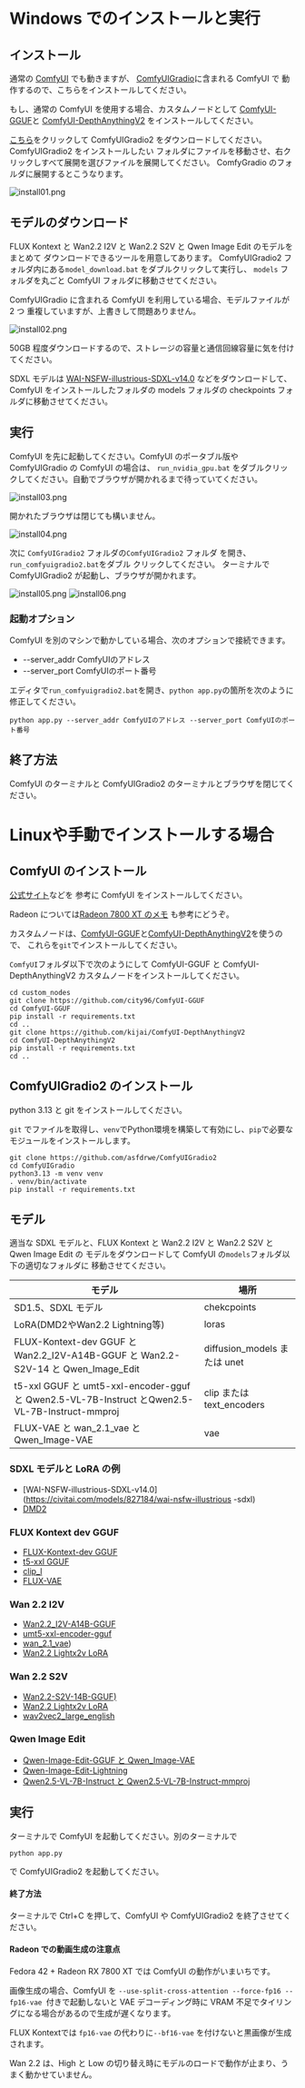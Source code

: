 # Windows でのインストールと実行

## インストール

通常の [ComfyUI](https://www.comfy.org/download) でも動きますが、
[ComfyUIGradio](https://github.com/asfdrwe/ComfyUIGradio)に含まれる ComfyUI で
動作するので、こちらをインストールしてください。

もし、通常の ComfyUI を使用する場合、カスタムノードとして
[ComfyUI-GGUF](https://github.com/city96/ComfyUI-GGUF)と
[ComfyUI-DepthAnythingV2](https://github.com/kijai/ComfyUI-DepthAnythingV2)
をインストールしてください。

[こちら](https://huggingface.co/asfdrwe/WAI14DMD2-GGUF/resolve/main/ComfyUIGradio2-20250914.zip)をクリックして
ComfyUIGradio2 をダウンロードしてください。ComfyUIGradio2 をインストールしたい
フォルダにファイルを移動させ、右クリックしすべて展開を選びファイルを展開してください。
ComfyGradio のフォルダに展開するとこうなります。

![install01.png](image/install01.png)

## モデルのダウンロード
FLUX Kontext と Wan2.2 I2V と Wan2.2 S2V と Qwen Image Edit のモデルをまとめて
ダウンロードできるツールを用意してあります。
ComfyUIGradio2 フォルダ内にある`model_download.bat` をダブルクリックして実行し、
`models` フォルダを丸ごと ComfyUI フォルダに移動させてください。

ComfyUIGradio に含まれる ComfyUI を利用している場合、モデルファイルが 2 つ
重複していますが、上書きして問題ありません。

![install02.png](image/install02.png)

50GB 程度ダウンロードするので、ストレージの容量と通信回線容量に気を付けてください。

SDXL モデルは
[WAI-NSFW-illustrious-SDXL-v14.0](https://civitai.com/models/827184/wai-nsfw-illustrious-sdxl)
などをダウンロードして、ComfyUI をインストールしたフォルダの models フォルダの checkpoints フォルダに移動させてください。

## 実行
ComfyUI を先に起動してください。ComfyUI のポータブル版や ComfyUIGradio の ComfyUI の場合は、
`run_nvidia_gpu.bat` をダブルクリックしてください。自動でブラウザが開かれるまで待っていてください。

![install03.png](image/install03.png)

開かれたブラウザは閉じても構いません。

![install04.png](image/install04.png)

次に `ComfyUIGradio2` フォルダの`ComfyUIGradio2` フォルダ を開き、`run_comfyuigradio2.bat`をダブル
クリックしてください。 ターミナルで ComfyUIGradio2 が起動し、ブラウザが開かれます。

![install05.png](image/install05.png)
![install06.png](image/install06.png)

### 起動オプション
ComfyUI を別のマシンで動かしている場合、次のオプションで接続できます。

- --server_addr ComfyUIのアドレス
- --server_port ComfyUIのポート番号

エディタで`run_comfyuigradio2.bat`を開き、`python app.py`の箇所を次のように修正してください。
```
python app.py --server_addr ComfyUIのアドレス --server_port ComfyUIのポート番号
```

## 終了方法

ComfyUI のターミナルと ComfyUIGradio2 のターミナルとブラウザを閉じてください。

# Linuxや手動でインストールする場合

## ComfyUI のインストール

[公式サイト](https://github.com/comfyanonymous/ComfyUI?tab=readme-ov-file#manual-install-windows-linux)などを
参考に ComfyUI をインストールしてください。

Radeon については[Radeon 7800 XT のメモ](https://qiita.com/asfdrwe/items/ae05a15ae42fb65c8dd2) も参考にどうぞ。

カスタムノードは、[ComfyUI-GGUF](https://github.com/city96/ComfyUI-GGUF)と[ComfyUI-DepthAnythingV2](https://github.com/kijai/ComfyUI-DepthAnythingV2)を使うので、
これらを`git`でインストールしてください。

`ComfyUI`フォルダ以下で次のようにして ComfyUI-GGUF と ComfyUI-DepthAnythingV2 カスタムノードをインストールしてください。
```
cd custom_nodes
git clone https://github.com/city96/ComfyUI-GGUF
cd ComfyUI-GGUF
pip install -r requirements.txt 
cd ..
git clone https://github.com/kijai/ComfyUI-DepthAnythingV2
cd ComfyUI-DepthAnythingV2
pip install -r requirements.txt 
cd ..
```

## ComfyUIGradio2 のインストール
python 3.13 と git をインストールしてください。　

`git` でファイルを取得し、`venv`でPython環境を構築して有効にし、`pip`で必要な
モジュールをインストールします。

```
git clone https://github.com/asfdrwe/ComfyUIGradio2
cd ComfyUIGradio
python3.13 -m venv venv
. venv/bin/activate
pip install -r requirements.txt
```

## モデル
適当な SDXL モデルと、FLUX Kontext と Wan2.2 I2V と Wan2.2 S2V と Qwen Image Edit の
モデルをダウンロードして ComfyUI の`models`フォルダ以下の適切なフォルダに
移動させてください。

| モデル | 場所 |
|-------|-----|
| SD1.5、SDXL モデル | chekcpoints |
| LoRA(DMD2やWan2.2 Lightning等) | loras |
| FLUX-Kontext-dev GGUF と Wan2.2_I2V-A14B-GGUF と Wan2.2-S2V-14 と Qwen_Image_Edit | diffusion_models または unet |
| t5-xxl GGUF と umt5-xxl-encoder-gguf と Qwen2.5-VL-7B-Instruct とQwen2.5-VL-7B-Instruct-mmproj |  clip または text_encoders |
| FLUX-VAE と wan_2.1_vae と Qwen_Image-VAE | vae |

### SDXL モデルと LoRA の例

- [WAI-NSFW-illustrious-SDXL-v14.0](https://civitai.com/models/827184/wai-nsfw-illustrious
-sdxl)
- [DMD2](https://huggingface.co/tianweiy/DMD2)

### FLUX Kontext dev GGUF

- [FLUX-Kontext-dev GGUF](https://huggingface.co/QuantStack/FLUX.1-Kontext-dev-GGUF)
- [t5-xxl GGUF](https://huggingface.co/city96/t5-v1_1-xxl-encoder-gguf)
- [clip_l](https://huggingface.co/comfyanonymous/flux_text_encoders/tree/main)
- [FLUX-VAE](https://huggingface.co/Comfy-Org/Lumina_Image_2.0_Repackaged)

### Wan 2.2 I2V
- [Wan2.2_I2V-A14B-GGUF](https://huggingface.co/bullerwins/Wan2.2-I2V-A14B-GGUF)
- [umt5-xxl-encoder-gguf](https://huggingface.co/city96/umt5-xxl-encoder-gguf)
- [wan_2.1_vae](https://huggingface.co/Comfy-Org/Wan_2.1_ComfyUI_repackaged))
- [Wan2.2 Lightx2v LoRA](https://huggingface.co/Comfy-Org/Wan_2.2_ComfyUI_Repackaged/tree/main/split_files/loras)

### Wan 2.2 S2V
- [Wan2.2-S2V-14B-GGUF)](https://huggingface.co/QuantStack/Wan2.2-S2V-14B-GGUF)
- [Wan2.2 Lightx2v LoRA](https://huggingface.co/Comfy-Org/Wan_2.2_ComfyUI_Repackaged/tree/main/split_files/loras)
- [wav2vec2_large_english](https://huggingface.co/Comfy-Org/Wan_2.2_ComfyUI_Repackaged/tree/main/split_files/audio_encoders)

### Qwen Image Edit
- [Qwen-Image-Edit-GGUF と Qwen_Image-VAE](https://huggingface.co/QuantStack/Qwen-Image-Edit-GGUF)
- [Qwen-Image-Edit-Lightning](https://huggingface.co/lightx2v/Qwen-Image-Lightning)
- [Qwen2.5-VL-7B-Instruct と Qwen2.5-VL-7B-Instruct-mmproj](https://huggingface.co/unsloth/Qwen2.5-VL-7B-Instruct-GGUF)

## 実行

ターミナルで ComfyUI を起動してください。別のターミナルで
```
python app.py
```
で ComfyUIGradio2 を起動してください。

#### 終了方法
ターミナルで Ctrl+C を押して、ComfyUI や ComfyUIGradio2 を終了させてください。

#### Radeon での動画生成の注意点
Fedora 42 + Radeon RX 7800 XT では ComfyUI の動作がいまいちです。

画像生成の場合、ComfyUI を `--use-split-cross-attention --force-fp16 --fp16-vae `付きで起動しないと
VAE デコーディング時に VRAM 不足でタイリングになる場合があるので生成が遅くなります。

FLUX Kontextでは `fp16-vae` の代わりに`--bf16-vae` を付けないと黒画像が生成されます。

Wan 2.2 は、High と Low の切り替え時にモデルのロードで動作が止まり、うまく動かせていません。
